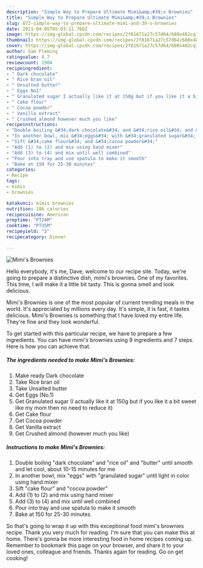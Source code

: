 ```yaml
---
description: "Simple Way to Prepare Ultimate Mimi&amp;#39;s Brownies"
title: "Simple Way to Prepare Ultimate Mimi&amp;#39;s Brownies"
slug: 872-simple-way-to-prepare-ultimate-mimi-and-39-s-brownies
date: 2021-04-05T05:03:11.760Z
image: https://img-global.cpcdn.com/recipes/2f81671a27c57d64/680x482cq70/mimis-brownies-recipe-main-photo.jpg
thumbnail: https://img-global.cpcdn.com/recipes/2f81671a27c57d64/680x482cq70/mimis-brownies-recipe-main-photo.jpg
cover: https://img-global.cpcdn.com/recipes/2f81671a27c57d64/680x482cq70/mimis-brownies-recipe-main-photo.jpg
author: Sam Fleming
ratingvalue: 4.7
reviewcount: 1904
recipeingredient:
- " Dark chocolate"
- " Rice bran oil"
- " Unsalted butter"
- " Eggs No1"
- " Granulated sugar I actually like it at 150g but if you like it a bit sweet like my mom then no need to reduce it"
- " Cake flour"
- " Cocoa powder"
- " Vanilla extract"
- " Crushed almond however much you like"
recipeinstructions:
- "Double boiling &#34;dark chocolate&#34; and &#34;rice oil&#34; and &#34;butter&#34; until smooth and let cool, about 10-15 minutes for me"
- "In another bowl, mix &#34;eggs&#34; with &#34;granulated sugar&#34; until light in color using hand mixer"
- "Sift &#34;cake flour&#34; and &#34;cocoa powder&#34;"
- "Add (1) to (2) and mix using hand mixer"
- "Add (3) to (4) and mix until well combined"
- "Pour into tray and use spatula to make it smooth"
- "Bake at 150 for 25-30 minutes"
categories:
- Recipe
tags:
- mimis
- brownies

katakunci: mimis brownies 
nutrition: 186 calories
recipecuisine: American
preptime: "PT24M"
cooktime: "PT35M"
recipeyield: "2"
recipecategory: Dinner

---
```



![Mimi&#39;s Brownies](https://img-global.cpcdn.com/recipes/2f81671a27c57d64/680x482cq70/mimis-brownies-recipe-main-photo.jpg)

Hello everybody, it's me, Dave, welcome to our recipe site. Today, we're going to prepare a distinctive dish, mimi&#39;s brownies. One of my favorites. This time, I will make it a little bit tasty. This is gonna smell and look delicious.



Mimi&#39;s Brownies is one of the most popular of current trending meals in the world. It's appreciated by millions every day. It's simple, it is fast, it tastes delicious. Mimi&#39;s Brownies is something that I have loved my entire life. They're fine and they look wonderful.


To get started with this particular recipe, we have to prepare a few ingredients. You can have mimi&#39;s brownies using 9 ingredients and 7 steps. Here is how you can achieve that.

<!--inarticleads1-->

##### The ingredients needed to make Mimi&#39;s Brownies:

1. Make ready  Dark chocolate
1. Take  Rice bran oil
1. Take  Unsalted butter
1. Get  Eggs (No.1)
1. Get  Granulated sugar (I actually like it at 150g but if you like it a bit sweet like my mom then no need to reduce it)
1. Get  Cake flour
1. Get  Cocoa powder
1. Get  Vanilla extract
1. Get  Crushed almond (however much you like)




<!--inarticleads2-->

##### Instructions to make Mimi&#39;s Brownies:

1. Double boiling &#34;dark chocolate&#34; and &#34;rice oil&#34; and &#34;butter&#34; until smooth and let cool, about 10-15 minutes for me
1. In another bowl, mix &#34;eggs&#34; with &#34;granulated sugar&#34; until light in color using hand mixer
1. Sift &#34;cake flour&#34; and &#34;cocoa powder&#34;
1. Add (1) to (2) and mix using hand mixer
1. Add (3) to (4) and mix until well combined
1. Pour into tray and use spatula to make it smooth
1. Bake at 150 for 25-30 minutes




So that's going to wrap it up with this exceptional food mimi&#39;s brownies recipe. Thank you very much for reading. I'm sure that you can make this at home. There's gonna be more interesting food in home recipes coming up. Remember to bookmark this page on your browser, and share it to your loved ones, colleague and friends. Thanks again for reading. Go on get cooking!
